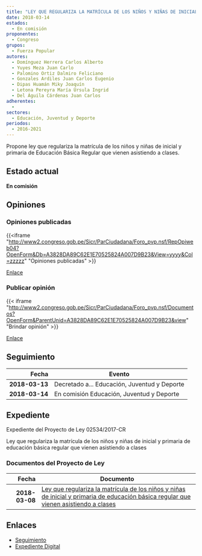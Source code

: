 ```yaml
---
title: "LEY QUE REGULARIZA LA MATRÍCULA DE LOS NIÑOS Y NIÑAS DE INICIAL Y PRIMARIA DE EDUCACIÓN BÁSICA REGULAR QUE VIENEN ASISTIENDO A CLASES"
date: 2018-03-14
estados: 
  - En comisión
proponentes: 
  - Congreso
grupos: 
  - Fuerza Popular
autores: 
  - Domínguez Herrera Carlos Alberto
  - Yuyes Meza Juan Carlo
  - Palomino Ortiz Dalmiro Feliciano
  - Gonzales Ardiles Juan Carlos Eugenio
  - Dipas Huamán Miky Joaquín
  - Letona Pereyra María Úrsula Ingrid
  - Del Águila Cárdenas Juan Carlos
adherentes: 
  - 
sectores: 
  - Educación, Juventud y Deporte
periodos: 
  - 2016-2021
---
```


Propone ley que regulariza la matrícula de los niños y niñas de inicial y primaria de Educación Básica Regular que vienen asistiendo a clases.


## Estado actual

**En comisión**

## Opiniones

### Opiniones publicadas

{{<iframe "http://www2.congreso.gob.pe/Sicr/ParCiudadana/Foro_pvp.nsf/RepOpiweb04?OpenForm&Db=A3828DA89C62E1E70525824A007D9B23&View=yyyy&Col=zzzzz" "Opiniones publicadas" >}}

[Enlace](http://www2.congreso.gob.pe/Sicr/ParCiudadana/Foro_pvp.nsf/RepOpiweb04?OpenForm&Db=A3828DA89C62E1E70525824A007D9B23&View=yyyy&Col=zzzzz)
### Publicar opinión

{{< iframe "http://www2.congreso.gob.pe/Sicr/ParCiudadana/Foro_pvp.nsf/Documentos?OpenForm&ParentUnid=A3828DA89C62E1E70525824A007D9B23&view" "Brindar opinión" >}}

[Enlace](http://www2.congreso.gob.pe/Sicr/ParCiudadana/Foro_pvp.nsf/Documentos?OpenForm&ParentUnid=A3828DA89C62E1E70525824A007D9B23&view)

## Seguimiento

| Fecha | Evento |
|------:|--------|
| **2018-03-13** | Decretado a... Educación, Juventud y Deporte|
| **2018-03-14** | En comisión Educación, Juventud y Deporte|


## Expediente

Expediente del Proyecto de Ley 02534/2017-CR

Ley que regulariza la matrícula de los niños y niñas de inicial y primaria de educación básica regular que vienen asistiendo a clases


### Documentos del Proyecto de Ley

| Fecha | Documento |
|------:|--------|
| **2018-03-08** | [Ley que regulariza la matrícula de los niños y niñas de inicial y primaria de educación básica regular que vienen asistiendo a clases](http://www.leyes.congreso.gob.pe/Documentos/2016_2021/Proyectos_de_Ley_y_de_Resoluciones_Legislativas/PL0251720180308.pdf) |

## Enlaces 

- [Seguimiento](http://www2.congreso.gob.pe/Sicr/TraDocEstProc/CLProLey2016.nsf/f7fff46988ca05b1052578e100829cc7/71326ef1390c65e20525824b005f44de?OpenDocument)
- [Expediente Digital](http://www2.congreso.gob.pe/Sicr/TraDocEstProc/CLProLey2016.nsf/f7fff46988ca05b1052578e100829cc7/71326ef1390c65e20525824b005f44de?OpenDocument&Click=05257FB7005EB655.eb71d0cf91d8294e05256cdf006b5706/$Body/0.1C6C)
